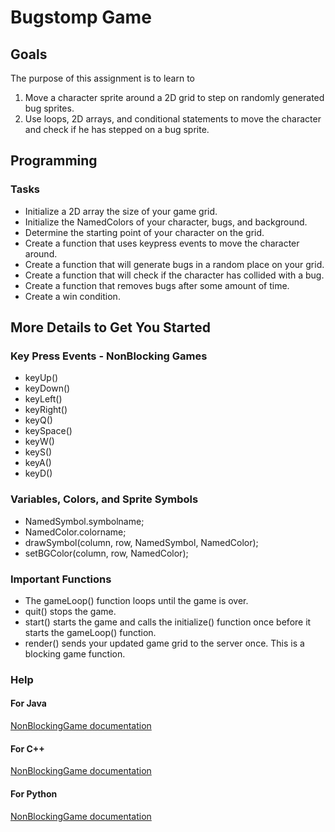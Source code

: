 Bugstomp Game
============

Goals
-----
The purpose of this assignment is to learn to

1. Move a character sprite around a 2D grid to step on randomly generated bug sprites.
2. Use loops, 2D arrays, and conditional statements to move the character and check if he has stepped on a bug sprite.

Programming
-----------
### Tasks
- Initialize a 2D array the size of your game grid.
- Initialize the NamedColors of your character, bugs, and background.
- Determine the starting point of your character on the grid.
- Create a function that uses keypress events to move the character around.
- Create a function that will generate bugs in a random place on your grid.
- Create a function that will check if the character has collided with a bug.
- Create a function that removes bugs after some amount of time.
- Create a win condition.

More Details to Get You Started
-------------------------------
### Key Press Events - NonBlocking Games
- keyUp()
- keyDown()
- keyLeft()
- keyRight()
- keyQ()
- keySpace()
- keyW()
- keyS()
- keyA()
- keyD()

### Variables, Colors, and Sprite Symbols
- NamedSymbol.symbolname;
- NamedColor.colorname;
- drawSymbol(column, row, NamedSymbol, NamedColor);
- setBGColor(column, row, NamedColor);

### Important Functions
- The gameLoop() function loops until the game is over.
- quit() stops the game.
- start() starts the game and calls the initialize() function once before it starts the gameLoop() function.
- render() sends your updated game grid to the server once. This is a blocking game function.

### Help
#### For Java
[NonBlockingGame documentation](http://bridgesuncc.github.io/doc/java-api/current/html/classbridges_1_1games_1_1_non_blocking_game.html)
#### For C++
[NonBlockingGame documentation](http://bridgesuncc.github.io/doc/cxx-api/current/html/classbridges_1_1game_1_1_non_blocking_game.html)
#### For Python
[NonBlockingGame documentation](http://bridgesuncc.github.io/doc/python-api/current/html/classbridges_1_1non__blocking__game_1_1_non_blocking_game.html)
